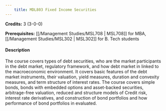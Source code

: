```yaml
---
    title: MDL803 Fixed Income Securities
---
```

**Credits:** 3 (3-0-0)



**Prerequisites:** [[/Management Studies/MSL708 | MSL708]] for MBA, [[/Management Studies/MSL302 | MSL302]] for B. Tech students

#### Description 
The course covers types of debt securities, who are the market participants in the debt market, regulatory framework, and how debt market in linked to the macroeconomic environment. It covers basic features of the debt market instruments, their valuation, yield measures, duration and convexity measures, and term structure of interest rates. The course covers simple bonds, bonds with embedded options and asset-backed securities, arbitrage-free valuation, reduced and structure models of Credit risk, interest rate derivatives, and construction of bond portfolios and how performance of bond portfolios in evaluated.